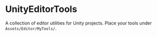 # UnityEditorTools

A collection of editor utilities for Unity projects. Place your tools under `Assets/Editor/MyTools/`.
